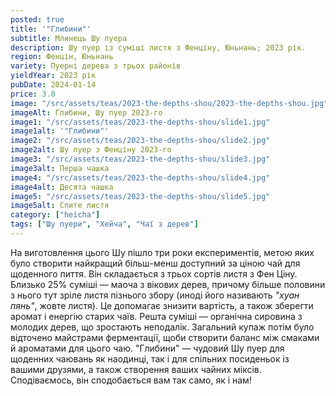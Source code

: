 ```yaml
---
posted: true
title: '"Глибини"'
subtitle: Млинець Шу пуера
description: Шу пуер із суміші листя з Фенціну, Юньнань; 2023 рік.
region: Фенцін, Юньнань
variety: Пуерні дерева з трьох районів
yieldYear: 2023 рік
pubDate: 2024-01-14
price: 3.8
image: "/src/assets/teas/2023-the-depths-shou/2023-the-depths-shou.jpg"
imageAlt: Глибини, Шу пуер 2023-го
image1: "/src/assets/teas/2023-the-depths-shou/slide1.jpg"
image1alt: '"Глибини"'
image2: "/src/assets/teas/2023-the-depths-shou/slide2.jpg"
image2alt: Шу пуер з Фенціну 2023-го
image3: "/src/assets/teas/2023-the-depths-shou/slide3.jpg"
image3alt: Перша чашка
image4: "/src/assets/teas/2023-the-depths-shou/slide4.jpg"
image4alt: Десята чашка
image5: "/src/assets/teas/2023-the-depths-shou/slide5.jpg"
image5alt: Спите листя
category: ["heicha"]
tags: ["Шу пуери", "Хейча", "Чаї з дерев"]
---
```


На виготовлення цього Шу пішло три роки експериментів, метою яких було створити найкращий більш-менш доступний за ціною чай для щоденного пиття. Він складається з трьох сортів листя з Фен Ціну. Близько 25% суміші — маоча з вікових дерев, причому більше половини з нього тут зріле листя пізнього збору (иноді його називають *"хуан пянь"*, жовте листя). Це допомагає знизити вартість, а також зберегти аромат і енергію старих чаїв. Решта суміші — органічна сировина з молодих дерев, що зростають неподалік. Загальний купаж потім було відточено майстрами ферментації, щоби створити баланс між смаками й ароматами для цього чаю. "Глибини" — чудовий Шу пуер для щоденних чаювань як наодинці, так і для спільних посиденьок із вашими друзями, а також створення ваших чайних міксів. Сподіваємось, він сподобається вам так само, як і нам!